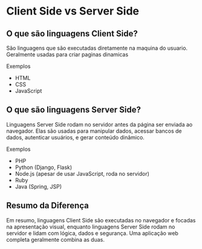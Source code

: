 <!DOCTYPE html>
<html lang="pt-br">
<head>
    <title>Client Side vs Server Side</title>
</head>
<body>
<h1>Client Side vs Server Side</h1>
<h2>O que são linguagens Client Side?</h2>
<p>
               São linguagens que são executadas diretamente na maquina do usuario. Geralmente usadas para criar paginas dinamicas
</p>
<p>Exemplos</p>
<ul>
<li>HTML</li>
<li>CSS</li>
<li>JavaScript</li>
</ul>
<h2>O que são linguagens Server Side?</h2>
<p>
                Linguagens Server Side rodam no servidor antes da página ser enviada ao navegador. Elas são usadas para manipular dados, acessar bancos de dados, autenticar usuários, e gerar conteúdo dinâmico.
</p>
<p>Exemplos</p>
<ul>
<li>PHP</li>
<li>Python (Django, Flask)</li>
<li>Node.js (apesar de usar JavaScript, roda no servidor)</li>
<li>Ruby</li>
<li>Java (Spring, JSP)</li>
</ul>
        

        
<h2>Resumo da Diferença</h2>
<p>
                Em resumo, linguagens Client Side são executadas no navegador e focadas na apresentação visual, enquanto linguagens Server Side rodam no servidor e lidam com lógica, dados e segurança. Uma aplicação web completa geralmente combina as duas.
</p>
</body>
</html>

